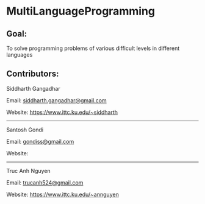 MultiLanguageProgramming
========================

Goal: 
-----
To solve programming problems of various difficult levels in different languages


Contributors: 
-------------
Siddharth Gangadhar 

  Email: siddharth.gangadhar@gmail.com

  Website: https://www.ittc.ku.edu/~siddharth

------

Santosh Gondi

  Email: gondiss@gmail.com

  Website:
  
------

Truc Anh Nguyen

  Email: trucanh524@gmail.com

  Website: https://www.ittc.ku.edu/~annguyen

